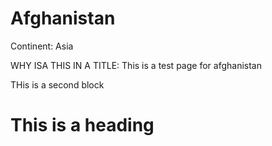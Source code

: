# Afghanistan

Continent: Asia

WHY ISA THIS IN A TITLE: This is a test page for afghanistan

THis is a second block

# This is a heading